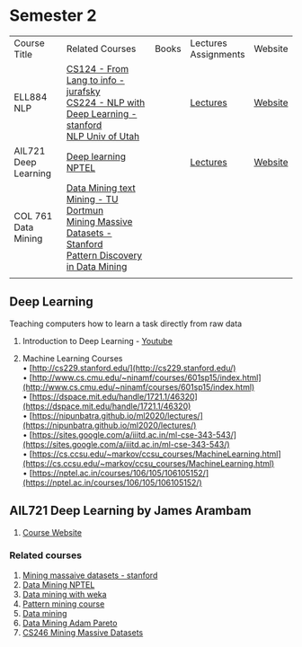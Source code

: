 # Semester 2

<table>
    <tbody>
        <tr>
            <td>Course<br/>Title</td>
            <td>Related Courses</td>
            <td>Books</td>
            <td>Lectures<br/>Assignments</td>
            <td>Website</td>
        </tr>
        <tr>
            <td>ELL884 <br/> NLP</td>
            <td>
                <a href="https://www.youtube.com/playlist?list=PLaZQkZp6WhWyvdiP49JG-rjyTPck_hvEu">CS124 - From Lang to info - jurafsky</a><br/>
                <a href="https://www.youtube.com/playlist?list=PLoROMvodv4rMFqRtEuo6SGjY4XbRIVRd4">CS224 - NLP with Deep Learning - stanford</a><br/>
                <a href="https://www.youtube.com/playlist?list=PLbuogVdPnkCrPZ4Vc-GRnk730SLhC1L43">NLP Univ of Utah</a><br/>  
            </td>
            <td></td>
            <td><a href="https://drive.google.com/drive/folders/1Z-yMfAwIcR9jh_ewH-ZHMQYZ-WSlfL5W?usp=drive_link">Lectures</a></td>
            <td><a href="https://lcs2.in/nlp2402">Website</a></td>
        </tr>
        <tr>
            <td>AIL721<br/>Deep Learning</td>
            <td><a href="https://www.cse.iitm.ac.in/~miteshk/CS7015_2018.html">Deep learning NPTEL</a></td>
            <td></td>
            <td><a href="https://drive.google.com/drive/folders/1Z-yMfAwIcR9jh_ewH-ZHMQYZ-WSlfL5W?usp=drive_link">Lectures</a></td>
            <td><a href="https://jamesarambam.me/dl">Website</a></td>
        </tr>
        <tr>
            <td>COL 761<br/>Data Mining</td>
            <td>
                <a href="https://www.youtube.com/playlist?list=PLElvkFQko9bcZxj57xvs9cgSPvCDN5tNe">Data Mining text Mining - TU Dortmun</a><br/>
                <a href="https://www.youtube.com/playlist?list=PLoCMsyE1cvdVnCgHk43vRy7PVTVWJ6WVR">Mining Massive Datasets - Stanford</a><br/>
                <a href="https://www.coursera.org/learn/data-patterns/">Pattern Discovery in Data Mining</a>
            </td>
            <td></td>
            <td></td>
            <td></td>
        </tr>
        <tr>
            <td></td>
            <td></td>
            <td></td>
            <td></td>
            <td></td>
        </tr>
    </tbody>
</table>

## Deep Learning
Teaching computers how to learn a task directly from raw data
1. Introduction to Deep Learning - [Youtube](https://www.youtube.com/playlist?list=PLtBw6njQRU-rwp5__7C0oIVt26ZgjG9NI)

2. Machine Learning Courses  
• [http://cs229.stanford.edu/](http://cs229.stanford.edu/)  
• [http://www.cs.cmu.edu/~ninamf/courses/601sp15/index.html](http://www.cs.cmu.edu/~ninamf/courses/601sp15/index.html)  
• [https://dspace.mit.edu/handle/1721.1/46320](https://dspace.mit.edu/handle/1721.1/46320)  
• [https://nipunbatra.github.io/ml2020/lectures/](https://nipunbatra.github.io/ml2020/lectures/)  
• [https://sites.google.com/a/iiitd.ac.in/ml-cse-343-543/](https://sites.google.com/a/iiitd.ac.in/ml-cse-343-543/)  
• [https://cs.ccsu.edu/~markov/ccsu_courses/MachineLearning.html](https://cs.ccsu.edu/~markov/ccsu_courses/MachineLearning.html)  
• [https://nptel.ac.in/courses/106/105/106105152/](https://nptel.ac.in/courses/106/105/106105152/)  

## AIL721 Deep Learning by James Arambam

1. [Course Website](https://jamesarambam.me/dl)

### Related courses

1. [Mining massaive datasets - stanford](https://www.youtube.com/playlist?list=PLLssT5z_DsK9JDLcT8T62VtzwyW9LNepV)
2. [Data Mining NPTEL](https://www.youtube.com/playlist?list=PLYNoBatBddmBRINEhWqde5_4Fw8_PrIYy)
3. [Data mining with weka](https://www.youtube.com/playlist?list=PLm4W7_iX_v4NqPUjceOGd-OKNVO4c_cPD)
4. [Pattern mining course](https://www.youtube.com/playlist?list=PLQWbHaW8RsA1wND30_Re9V5-c8pr1H56H)
5. [Data mining](https://www.youtube.com/playlist?list=PLbuogVdPnkCrnLNqZPnTuG_s19TNDoad0)
6. [Data Mining Adam Pareto](https://www.youtube.com/playlist?list=PLqvtGg6xpwt-bTuC88UqtjDOjOSDieI_I)
7. [CS246 Mining Massive Datasets](https://www.youtube.com/playlist?list=PLoCMsyE1cvdVnCgHk43vRy7PVTVWJ6WVR)

